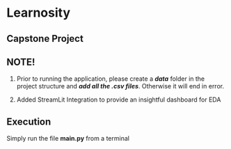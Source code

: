 # Learnosity
## Capstone Project


## NOTE!

1. Prior to running the application, please create a **_data_** folder in the project structure and **_add all the .csv files_**. Otherwise it will end in error. 

2. Added StreamLit Integration to provide an insightful dashboard for EDA

## Execution
Simply run the file **main.py** from a terminal
